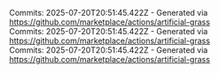 Commits: 2025-07-20T20:51:45.422Z - Generated via https://github.com/marketplace/actions/artificial-grass
<br>
Commits: 2025-07-20T20:51:45.422Z - Generated via https://github.com/marketplace/actions/artificial-grass
<br>
Commits: 2025-07-20T20:51:45.422Z - Generated via https://github.com/marketplace/actions/artificial-grass
<br>
